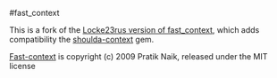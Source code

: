 #fast_context

This is a fork of the [Locke23rus version of fast_context](https://github.com/Locke23rus/fast_context), which adds compatibility the [shoulda-context](https://rubygems.org/gems/shoulda-context) gem.

[Fast-context](https://github.com/psyho/fast_context) is copyright (c) 2009 Pratik Naik, released under the MIT license
